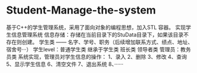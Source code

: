 # Student-Manage-the-system
基于C++的学生管理系统，采用了面向对象的编程思想，加入STL 容器。
    实现学生信息管理系统
    信息存储：存储在当前目录下的StuData目录下，如果该目录不存在则创建。
        学生类  ——  名字、学号、职务（后续增加联系方式、绩点、地址、宿舍号···）
        学生level：普通学生类   继承于学生类
                   班长类
                   领导者类
        管理员：教务员类
    系统实现，管理员对学生信息的操作：
                            1、录入
                            2、删除
                            3、修改
                            4、查询
                            5、显示学生信息
                            6、清空文件
                            7、退出系统
                            8、······
